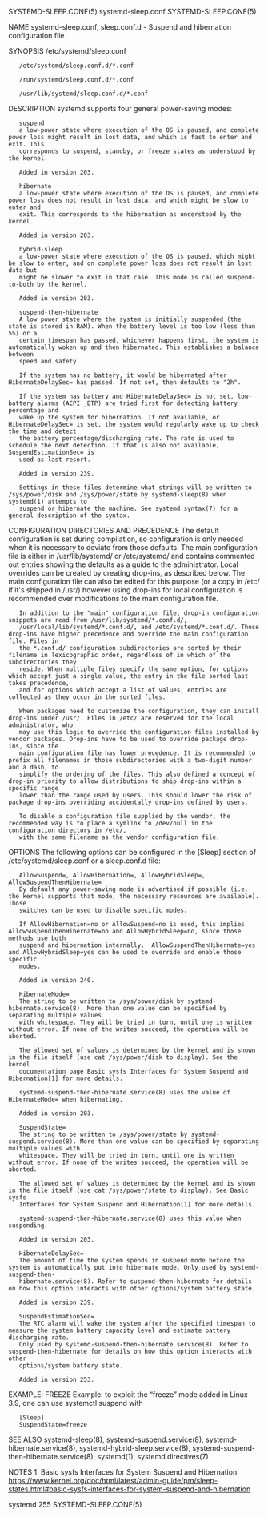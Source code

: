 SYSTEMD-SLEEP.CONF(5)						      systemd-sleep.conf						 SYSTEMD-SLEEP.CONF(5)

NAME
       systemd-sleep.conf, sleep.conf.d - Suspend and hibernation configuration file

SYNOPSIS
       /etc/systemd/sleep.conf

       /etc/systemd/sleep.conf.d/*.conf

       /run/systemd/sleep.conf.d/*.conf

       /usr/lib/systemd/sleep.conf.d/*.conf

DESCRIPTION
       systemd supports four general power-saving modes:

       suspend
	   a low-power state where execution of the OS is paused, and complete power loss might result in lost data, and which is fast to enter and exit. This
	   corresponds to suspend, standby, or freeze states as understood by the kernel.

	   Added in version 203.

       hibernate
	   a low-power state where execution of the OS is paused, and complete power loss does not result in lost data, and which might be slow to enter and
	   exit. This corresponds to the hibernation as understood by the kernel.

	   Added in version 203.

       hybrid-sleep
	   a low-power state where execution of the OS is paused, which might be slow to enter, and on complete power loss does not result in lost data but
	   might be slower to exit in that case. This mode is called suspend-to-both by the kernel.

	   Added in version 203.

       suspend-then-hibernate
	   A low power state where the system is initially suspended (the state is stored in RAM). When the battery level is too low (less than 5%) or a
	   certain timespan has passed, whichever happens first, the system is automatically woken up and then hibernated. This establishes a balance between
	   speed and safety.

	   If the system has no battery, it would be hibernated after HibernateDelaySec= has passed. If not set, then defaults to "2h".

	   If the system has battery and HibernateDelaySec= is not set, low-battery alarms (ACPI _BTP) are tried first for detecting battery percentage and
	   wake up the system for hibernation. If not available, or HibernateDelaySec= is set, the system would regularly wake up to check the time and detect
	   the battery percentage/discharging rate. The rate is used to schedule the next detection. If that is also not available, SuspendEstimationSec= is
	   used as last resort.

	   Added in version 239.

       Settings in these files determine what strings will be written to /sys/power/disk and /sys/power/state by systemd-sleep(8) when systemd(1) attempts to
       suspend or hibernate the machine. See systemd.syntax(7) for a general description of the syntax.

CONFIGURATION DIRECTORIES AND PRECEDENCE
       The default configuration is set during compilation, so configuration is only needed when it is necessary to deviate from those defaults. The main
       configuration file is either in /usr/lib/systemd/ or /etc/systemd/ and contains commented out entries showing the defaults as a guide to the
       administrator. Local overrides can be created by creating drop-ins, as described below. The main configuration file can also be edited for this purpose
       (or a copy in /etc/ if it's shipped in /usr/) however using drop-ins for local configuration is recommended over modifications to the main
       configuration file.

       In addition to the "main" configuration file, drop-in configuration snippets are read from /usr/lib/systemd/*.conf.d/,
       /usr/local/lib/systemd/*.conf.d/, and /etc/systemd/*.conf.d/. Those drop-ins have higher precedence and override the main configuration file. Files in
       the *.conf.d/ configuration subdirectories are sorted by their filename in lexicographic order, regardless of in which of the subdirectories they
       reside. When multiple files specify the same option, for options which accept just a single value, the entry in the file sorted last takes precedence,
       and for options which accept a list of values, entries are collected as they occur in the sorted files.

       When packages need to customize the configuration, they can install drop-ins under /usr/. Files in /etc/ are reserved for the local administrator, who
       may use this logic to override the configuration files installed by vendor packages. Drop-ins have to be used to override package drop-ins, since the
       main configuration file has lower precedence. It is recommended to prefix all filenames in those subdirectories with a two-digit number and a dash, to
       simplify the ordering of the files. This also defined a concept of drop-in priority to allow distributions to ship drop-ins within a specific range
       lower than the range used by users. This should lower the risk of package drop-ins overriding accidentally drop-ins defined by users.

       To disable a configuration file supplied by the vendor, the recommended way is to place a symlink to /dev/null in the configuration directory in /etc/,
       with the same filename as the vendor configuration file.

OPTIONS
       The following options can be configured in the [Sleep] section of /etc/systemd/sleep.conf or a sleep.conf.d file:

       AllowSuspend=, AllowHibernation=, AllowHybridSleep=, AllowSuspendThenHibernate=
	   By default any power-saving mode is advertised if possible (i.e. the kernel supports that mode, the necessary resources are available). Those
	   switches can be used to disable specific modes.

	   If AllowHibernation=no or AllowSuspend=no is used, this implies AllowSuspendThenHibernate=no and AllowHybridSleep=no, since those methods use both
	   suspend and hibernation internally.	AllowSuspendThenHibernate=yes and AllowHybridSleep=yes can be used to override and enable those specific
	   modes.

	   Added in version 240.

       HibernateMode=
	   The string to be written to /sys/power/disk by systemd-hibernate.service(8). More than one value can be specified by separating multiple values
	   with whitespace. They will be tried in turn, until one is written without error. If none of the writes succeed, the operation will be aborted.

	   The allowed set of values is determined by the kernel and is shown in the file itself (use cat /sys/power/disk to display). See the kernel
	   documentation page Basic sysfs Interfaces for System Suspend and Hibernation[1] for more details.

	   systemd-suspend-then-hibernate.service(8) uses the value of HibernateMode= when hibernating.

	   Added in version 203.

       SuspendState=
	   The string to be written to /sys/power/state by systemd-suspend.service(8). More than one value can be specified by separating multiple values with
	   whitespace. They will be tried in turn, until one is written without error. If none of the writes succeed, the operation will be aborted.

	   The allowed set of values is determined by the kernel and is shown in the file itself (use cat /sys/power/state to display). See Basic sysfs
	   Interfaces for System Suspend and Hibernation[1] for more details.

	   systemd-suspend-then-hibernate.service(8) uses this value when suspending.

	   Added in version 203.

       HibernateDelaySec=
	   The amount of time the system spends in suspend mode before the system is automatically put into hibernate mode. Only used by systemd-suspend-then-
	   hibernate.service(8). Refer to suspend-then-hibernate for details on how this option interacts with other options/system battery state.

	   Added in version 239.

       SuspendEstimationSec=
	   The RTC alarm will wake the system after the specified timespan to measure the system battery capacity level and estimate battery discharging rate.
	   Only used by systemd-suspend-then-hibernate.service(8). Refer to suspend-then-hibernate for details on how this option interacts with other
	   options/system battery state.

	   Added in version 253.

EXAMPLE: FREEZE
       Example: to exploit the “freeze” mode added in Linux 3.9, one can use systemctl suspend with

	   [Sleep]
	   SuspendState=freeze

SEE ALSO
       systemd-sleep(8), systemd-suspend.service(8), systemd-hibernate.service(8), systemd-hybrid-sleep.service(8), systemd-suspend-then-hibernate.service(8),
       systemd(1), systemd.directives(7)

NOTES
	1. Basic sysfs Interfaces for System Suspend and Hibernation
	   https://www.kernel.org/doc/html/latest/admin-guide/pm/sleep-states.html#basic-sysfs-interfaces-for-system-suspend-and-hibernation

systemd 255																 SYSTEMD-SLEEP.CONF(5)
